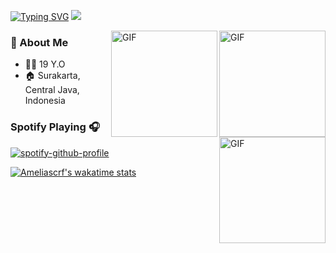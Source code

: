 [![Typing SVG](http://readme-typing-svg.herokuapp.com?font=Fira+Code&size=25&pause=1000&color=F700B8&random=false&width=435&lines=Hi+There+My+Name+Is+Ameliascrf)](https://git.io/typing-svg)
 ![](https://komarev.com/ghpvc/?username=Ameliascrf&color=green)<p>
<img align="right" alt="GIF" height="170px" src="https://media.giphy.com/media/du3J3cXyzhj75IOgvA/giphy.gif" />
<img align="right" alt="GIF" height="170px" src="https://camo.githubusercontent.com/19de67baa6e5a6594c50a400d466144108a616b0/68747470733a2f2f6d65646961332e67697068792e636f6d2f6d656469612f6c6e377a32655772696951416c6c6656636e2f323030772e77656270" />

### 👤 About Me
* 🤷‍♂️ 19 Y.O
* 🏠 Surakarta, Central Java, Indonesia


<img align="right" alt="GIF" height="170px" src="https://media.giphy.com/media/J5B1Y8QZnzXXbLQIBu/giphy.gif" />

### Spotify Playing 🎧

[![spotify-github-profile](https://spotify-github-profile.vercel.app/api/view?uid=314iqaa5wlnytjblf2yfa4es5aly&cover_image=true&theme=novatorem)](https://spotify-github-profile.vercel.app/api/view?uid=314iqaa5wlnytjblf2yfa4es5aly&redirect=true)

[![Ameliascrf's wakatime stats](https://github-readme-stats.vercel.app/api/wakatime?username=@Ameliascrf&v=2)](https://github.com/Ameliascrf)

